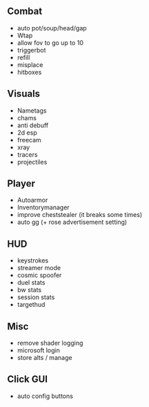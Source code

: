 ## Combat
- auto pot/soup/head/gap
- Wtap
- allow fov to go up to 10
- triggerbot
- refill
- misplace
- hitboxes

## Visuals
- Nametags
- chams
- anti debuff  
- 2d esp
- freecam
- xray
- tracers
- projectiles

## Player
- Autoarmor
- Inventorymanager  
- improve cheststealer (it breaks some times)
- auto gg (+ rose advertisement setting)

## HUD
- keystrokes
- streamer mode
- cosmic spoofer
- duel stats
- bw stats
- session stats
- targethud

## Misc
- remove shader logging
- microsoft login
- store alts / manage

## Click GUI
- auto config buttons
